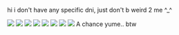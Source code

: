hi i don't have any specific dni, just don't b weird 2 me ^_^

![](https://44.media.tumblr.com/16d67805c57fbd7c4c2d97837dc917f8/9232849738014d31-ca/s250x250_c1_f1/036cef51023a6e3ea6f18a12222a5c5bc0ccfae0.gifv) ![](https://64.media.tumblr.com/8077c5e0f25caec089928faca543e08b/9c70f435e1e37c85-b0/s100x200/f2110091768f62748e52837abd05506ec9b45535.gifv) ![](https://64.media.tumblr.com/79852fbfd48c804529cd1c57d8469cc6/9c70f435e1e37c85-a3/s100x200/599798cee8ced02f98a3fa8a9f47d9c9bdc7007d.gifv) ![](https://64.media.tumblr.com/4ec27db14aed333d73e0c32c3648410c/2fbd147e6eae6b11-33/s100x200/7c78d47c2438efb1052f76240b7f8bd27bfb11d0.gifv) ![](https://64.media.tumblr.com/6ff1c89d918c1e0fde2761eb9aeffb92/2fbd147e6eae6b11-3f/s100x200/92cdacb0ed9ccbdf25c988c920a493cfc9e14930.gifv) ![](https://64.media.tumblr.com/04ad9a440aaf12482ae65ecf039025a8/424d134bf659d516-1e/s250x400/c4acc65f6d4fb1873274c0ca000c38dd6097fbb3.gifv) ![](https://64.media.tumblr.com/b1756cfa4e93827a6ae7422792a4aee8/424d134bf659d516-89/s250x400/b474ce3b017e327bb2b8870a2341eb4df2c37698.gifv) ![](https://64.media.tumblr.com/a70becffab4b0252fa136c3012fc3378/424d134bf659d516-48/s250x400/dcb948f1d2762263afef6175ece311fc623bbcf7.gifv)
A chance yume.. btw 
